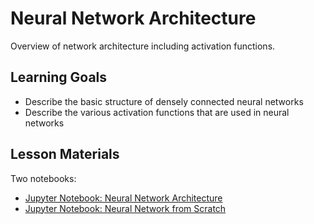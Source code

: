 # Neural Network Architecture

Overview of network architecture including activation functions.

## Learning Goals

- Describe the basic structure of densely connected neural networks
- Describe the various activation functions that are used in neural networks

## Lesson Materials

Two notebooks:
- [Jupyter Notebook: Neural Network Architecture](neural_network_architecture.ipynb)
- [Jupyter Notebook: Neural Network from Scratch](neural_network_from_scratch.ipynb)